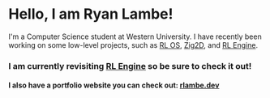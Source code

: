 
# Hello, I am Ryan Lambe!

I'm a Computer Science student at Western University. 
I have recently been working on some low-level projects, such as [RL OS](https://github.com/RyanLambe/RL-OS), [Zig2D](https://github.com/RyanLambe/Zig2D), and [RL Engine](https://github.com/RyanLambe/RL-Engine).

### I am currently revisiting [RL Engine](https://github.com/RyanLambe/RL-Engine) so be sure to check it out!

#### I also have a portfolio website you can check out: [rlambe.dev](https://rlambe.dev/)
